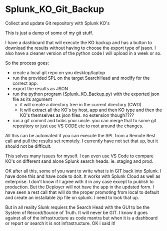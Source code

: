 # Splunk_KO_Git_Backup
Collect and update Git repository with Splunk KO's 

This is just a dump of some of my git stuff.

I have a dashboard that will execute the KO backup and  has a button to download the results without having to choose the export type of jsaon.
I also have a cleaner version of the python code I will upload in a week or so.

So the process goes:

- create a local git repo on you desktop/laptop
- run the provided SPL on the target SearchHead and modify for the correct app.
- export the results as JSON
- run the python program (Splunk_KO_Backup.py) with the exported json file as its argument
    - it will create a directory tree in the current directory (CWD)
    - It will extract all the KO's by host, app and then KO type and then the KO's themselves as json files.  no extension though????
- run a git commit and bobs your uncle.  you can merge that to some git repository or just use VS CODE etc to root around the changes.



All this can be automated if you can execute the SPL from a Remote Rest call and pull the results set remotely.
I currently have not set that up, but it should not be difficult.  

This solves many issues for myself.   I can even use VS Code to compare KO's on different sand alone Splunk search heads.  ie.  staging and prod.


OK after all this, some of you want to write what is in GIT back into Splunk.  I have done this and have code to doit.  It works with Splunk Cloud as well as enterprise.  I don't know if I agree with it in any case except to publish to production.  But the Deployer will not have the app in the updated form.
I have seen a rest call that will do the proper promoting from local to default and create an installable zip file on splunk.   I need to look that up.

But in all reality Slunk requiers the Search Head with the GUI to be the System of Record/Source of Truth.   It will never be GIT.  I know it goes against all of the infrastructure as code mantra but when it is a dashboard or report or search it is not infrastructure.  OK i said it!


